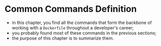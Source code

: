 # Common Commands Definition

- in this chapter, you find all the commands that form the backbone of working with a `Dockerfile` throughout a developer's career;
- you probably found most of these commands in the previous sections;
- the purpose of this chapter is to summarize them.
